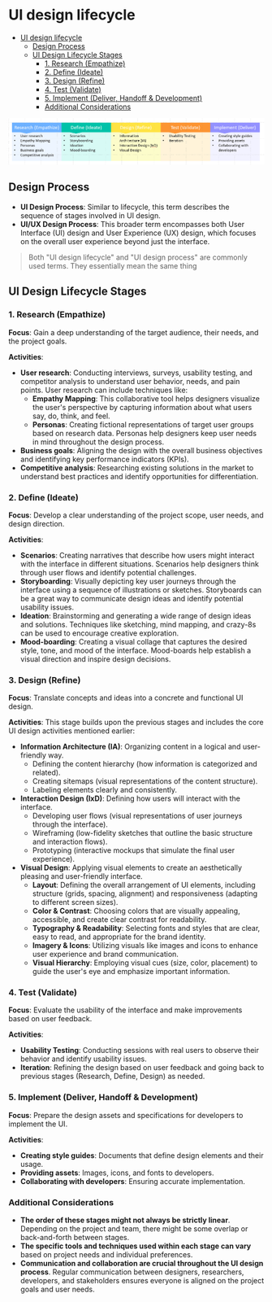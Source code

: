 # UI design lifecycle

- [UI design lifecycle](#ui-design-lifecycle)
  - [Design Process](#design-process)
  - [UI Design Lifecycle Stages](#ui-design-lifecycle-stages)
    - [1. Research (Empathize)](#1-research-empathize)
    - [2. Define (Ideate)](#2-define-ideate)
    - [3. Design (Refine)](#3-design-refine)
    - [4. Test (Validate)](#4-test-validate)
    - [5. Implement (Deliver,  Handoff \& Development)](#5-implement-deliver--handoff--development)
    - [Additional Considerations](#additional-considerations)

![](../Images/JH_2024-03-18-12-44-17.png)

## Design Process

- **UI Design Process**: Similar to lifecycle, this term describes the sequence of stages involved in UI design.
- **UI/UX Design Process**: This broader term encompasses both User Interface (UI) design and User Experience (UX) design, which focuses on the overall user experience beyond just the interface.

> Both "UI design lifecycle" and "UI design process" are commonly used terms. They essentially mean the same thing

## UI Design Lifecycle Stages

### 1. Research (Empathize)

**Focus**: Gain a deep understanding of the target audience, their needs, and the project goals.

**Activities**:

- **User research**: Conducting interviews, surveys, usability testing, and competitor analysis to understand user behavior, needs, and pain points. User research can include techniques like:
  - **Empathy Mapping**: This collaborative tool helps designers visualize the user's perspective by capturing information about what users say, do, think, and feel.
  - **Personas**: Creating fictional representations of target user groups based on research data. Personas help designers keep user needs in mind throughout the design process.
- **Business goals**: Aligning the design with the overall business objectives and identifying key performance indicators (KPIs).
- **Competitive analysis**: Researching existing solutions in the market to understand best practices and identify opportunities for differentiation.

### 2. Define (Ideate)

**Focus**: Develop a clear understanding of the project scope, user needs, and design direction.

**Activities**:

- **Scenarios**: Creating narratives that describe how users might interact with the interface in different situations. Scenarios help designers think through user flows and identify potential challenges.
- **Storyboarding**: Visually depicting key user journeys through the interface using a sequence of illustrations or sketches. Storyboards can be a great way to communicate design ideas and identify potential usability issues.
- **Ideation**: Brainstorming and generating a wide range of design ideas and solutions. Techniques like sketching, mind mapping, and crazy-8s can be used to encourage creative exploration.
- **Mood-boarding**: Creating a visual collage that captures the desired style, tone, and mood of the interface. Mood-boards help establish a visual direction and inspire design decisions.

### 3. Design (Refine)

**Focus**: Translate concepts and ideas into a concrete and functional UI design.

**Activities**: This stage builds upon the previous stages and includes the core UI design activities mentioned earlier:

- **Information Architecture (IA)**: Organizing content in a logical and user-friendly way.
  - Defining the content hierarchy (how information is categorized and related).
  - Creating sitemaps (visual representations of the content structure).
  - Labeling elements clearly and consistently.
- **Interaction Design (IxD)**: Defining how users will interact with the interface.
  - Developing user flows (visual representations of user journeys through the interface).
  - Wireframing (low-fidelity sketches that outline the basic structure and interaction flows).
  - Prototyping (interactive mockups that simulate the final user experience).
- **Visual Design**: Applying visual elements to create an aesthetically pleasing and user-friendly interface.
  - **Layout**: Defining the overall arrangement of UI elements, including structure (grids, spacing, alignment) and responsiveness (adapting to different screen sizes).
  - **Color & Contrast**: Choosing colors that are visually appealing, accessible, and create clear contrast for readability.
  - **Typography & Readability**: Selecting fonts and styles that are clear, easy to read, and appropriate for the brand identity.
  - **Imagery & Icons**: Utilizing visuals like images and icons to enhance user experience and brand communication.
  - **Visual Hierarchy**: Employing visual cues (size, color, placement) to guide the user's eye and emphasize important information.

### 4. Test (Validate)

**Focus**: Evaluate the usability of the interface and make improvements based on user feedback.

**Activities**:

- **Usability Testing**: Conducting sessions with real users to observe their behavior and identify usability issues.
- **Iteration**: Refining the design based on user feedback and going back to previous stages (Research, Define, Design) as needed.

### 5. Implement (Deliver,  Handoff & Development)

**Focus**: Prepare the design assets and specifications for developers to implement the UI.

**Activities**:

- **Creating style guides**: Documents that define design elements and their usage.
- **Providing assets**: Images, icons, and fonts to developers.
- **Collaborating with developers**: Ensuring accurate implementation.

### Additional Considerations

- **The order of these stages might not always be strictly linear**. Depending on the project and team, there might be some overlap or back-and-forth between stages.
- **The specific tools and techniques used within each stage can vary** based on project needs and individual preferences.
- **Communication and collaboration are crucial throughout the UI design process**. Regular communication between designers, researchers, developers, and stakeholders ensures everyone is aligned on the project goals and user needs.
